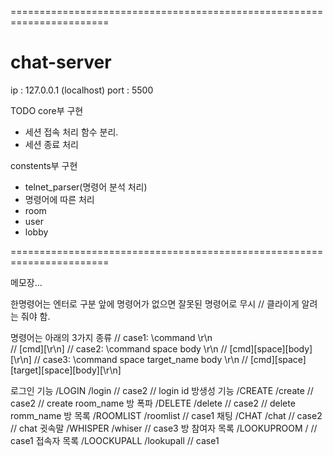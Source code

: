 =======================================================================
# chat-server

ip : 127.0.0.1 (localhost)
port : 5500


TODO
core부 구현
- 세션 접속 처리 함수 분리.
- 세션 종료 처리

constents부 구현
- telnet_parser(명령어 분석 처리)
- 명령어에 따른 처리
- room
- user
- lobby

=======================================================================

메모장...

한명령어는 엔터로 구분
앞에 명령어가 없으면 잘못된 명령어로 무시 // 클라이게 알려는 줘야 함.

명령어는 아래의 3가지 종류
// case1: \command \r\n  
// [cmd][\r\n]
// case2: \command space body \r\n
// [cmd][space][body][\r\n]
// case3: \command space target_name body \r\n
// [cmd][space][target][space][body][\r\n]


로그인 기능     /LOGIN          /login      // case2  // login id
방생성 기능     /CREATE         /create     // case2  // create room_name
방 폭파         /DELETE         /delete     // case2  // delete romm_name
방 목록         /ROOMLIST       /roomlist   // case1
채팅            /CHAT           /chat       // case2 // chat 
귓속말          /WHISPER        /whiser     // case3
방 참여자 목록  /LOOKUPROOM     /            // case1
접속자 목록     /LOOCKUPALL     /lookupall   // case1

